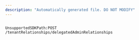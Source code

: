```yaml
---
description: "Automatically generated file. DO NOT MODIFY"
---
```


```powershellv2

UnsupportedSDKPath:POST /tenantRelationships/delegatedAdminRelationships

```